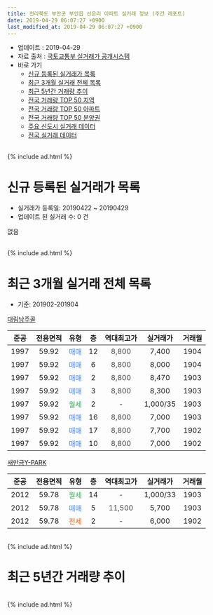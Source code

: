 ```yaml
---
title: 전라북도 부안군 부안읍 선은리 아파트 실거래 정보 (주간 레포트)
date: 2019-04-29 06:07:27 +0900
last_modified_at: 2019-04-29 06:07:27 +0900
---
```


* 업데이트 : 2019-04-29
* 자료 출처 : [국토교통부 실거래가 공개시스템](http://rt.molit.go.kr)
* 바로 가기
    * [신규 등록된 실거래가 목록](#신규-등록된-실거래가-목록)
    * [최근 3개월 실거래 전체 목록](#최근-3개월-실거래-전체-목록)
    * [최근 5년간 거래량 추이](#최근-5년간-거래량-추이)
    * [전국 거래량 TOP 50 지역](https://inasie.github.io/apt-trade-info/최근-3개월-전국에서-가장-거래가-많이-발생한-지역)
    * [전국 거래량 TOP 50 아파트](https://inasie.github.io/apt-trade-info/최근-3개월-전국에서-가장-거래가-많이-발생한-아파트)
    * [전국 거래량 TOP 50 분양권](https://inasie.github.io/apt-trade-info/최근-3개월-전국에서-가장-거래가-많이-발생한-분양권)
    * [주요 신도시 실거래 데이터](https://inasie.github.io/apt-trade-info/주요-신도시)
    * [전국 실거래 데이터](https://inasie.github.io/apt-trade-info/전국)
<br>
{% include ad.html %}
<br>

# 신규 등록된 실거래가 목록
* 실거래가 등록일: 20190422 ~ 20190429
* 업데이트 된 실거래 수: 0 건

없음

<br>
{% include ad.html %}
<br>

# 최근 3개월 실거래 전체 목록
* 기준: 201902-201904


[대림낭주골](https://search.naver.com/search.naver?query=%EC%A0%84%EB%9D%BC%EB%B6%81%EB%8F%84+%EB%B6%80%EC%95%88%EA%B5%B0+%EB%B6%80%EC%95%88%EC%9D%8D+%EC%84%A0%EC%9D%80%EB%A6%AC+%EB%8C%80%EB%A6%BC%EB%82%AD%EC%A3%BC%EA%B3%A8)

|준공|전용면적|유형|층|역대최고가|실거래가|거래월|
|:---:|:---:|:---:|:---:|:---:|:---:|:---:|
|1997|59.92|<span style="color:#4285f3">매매</span>|12|<span style="color:#444444">8,800</span>|7,400|1904|
|1997|59.92|<span style="color:#4285f3">매매</span>|6|<span style="color:#444444">8,800</span>|8,000|1904|
|1997|59.92|<span style="color:#4285f3">매매</span>|2|<span style="color:#444444">8,800</span>|8,470|1903|
|1997|59.92|<span style="color:#4285f3">매매</span>|3|<span style="color:#444444">8,800</span>|8,300|1903|
|1997|59.92|<span style="color:#34a853">월세</span>|2|<span style="color:#444444">-</span>|1,000/35|1903|
|1997|59.92|<span style="color:#4285f3">매매</span>|16|<span style="color:#444444">8,800</span>|7,000|1903|
|1997|59.92|<span style="color:#4285f3">매매</span>|17|<span style="color:#444444">8,800</span>|7,700|1902|
|1997|59.92|<span style="color:#4285f3">매매</span>|10|<span style="color:#444444">8,800</span>|7,000|1902|

[새만금Y-PARK](https://search.naver.com/search.naver?query=%EC%A0%84%EB%9D%BC%EB%B6%81%EB%8F%84+%EB%B6%80%EC%95%88%EA%B5%B0+%EB%B6%80%EC%95%88%EC%9D%8D+%EC%84%A0%EC%9D%80%EB%A6%AC+%EC%83%88%EB%A7%8C%EA%B8%88Y-PARK)

|준공|전용면적|유형|층|역대최고가|실거래가|거래월|
|:---:|:---:|:---:|:---:|:---:|:---:|:---:|
|2012|59.78|<span style="color:#34a853">월세</span>|14|<span style="color:#444444">-</span>|1,000/33|1903|
|2012|59.78|<span style="color:#4285f3">매매</span>|5|<span style="color:#444444">11,500</span>|5,700|1903|
|2012|59.78|<span style="color:#ff5a00">전세</span>|2|<span style="color:#444444">-</span>|6,000|1902|


<br>
{% include ad.html %}
<br>

# 최근 5년간 거래량 추이


<div style="width:100%;">
    <canvas id="deal_progress" height="200"></canvas>
</div>

<script>
new Chart(document.getElementById("deal_progress"), {
    type: 'line',
    data: {
        labels: ['201404','201405','201406','201407','201408','201409','201410','201411','201412','201501','201502','201503','201504','201505','201506','201507','201508','201509','201510','201511','201512','201601','201602','201603','201604','201605','201606','201607','201608','201609','201610','201611','201612','201701','201702','201703','201704','201705','201706','201707','201708','201709','201710','201711','201712','201801','201802','201803','201804','201805','201806','201807','201808','201809','201810','201811','201812','201901','201902','201903','201904'],
        datasets: [{
            label: '매매',
            pointRadius: 1,
            data: [3, 6, 3, 5, 4, 2, 4, 4, 4, 3, 2, 6, 4, 4, 5, 2, 4, 3, 4, 2, 1, 2, 3, 6, 4, 2, 2, 7, 3, 4, 2, 2, 5, 0, 1, 2, 4, 4, 1, 0, 0, 2, 0, 3, 0, 6, 4, 3, 3, 2, 1, 5, 2, 2, 3, 3, 3, 7, 2, 4, 2],
            borderColor: "rgba(255, 201, 14, 1)",
            backgroundColor: "rgba(255, 201, 14, 0.5)",
            fill: false,
            lineTension: 0
        },{
            label: '전월세',
            pointRadius: 1,
            data: [15, 4, 9, 9, 3, 6, 5, 4, 4, 2, 0, 3, 3, 2, 4, 7, 2, 9, 5, 7, 5, 5, 4, 9, 5, 4, 6, 5, 3, 3, 9, 3, 4, 2, 5, 2, 1, 1, 1, 7, 2, 3, 3, 2, 4, 3, 8, 5, 4, 4, 2, 5, 3, 0, 0, 2, 1, 1, 1, 2, 0],
            borderColor: "rgba(0, 141, 185, 1)",
            backgroundColor: "rgba(0, 141, 185, 0.5)",
            fill: false,
            lineTension: 0
        }
        ]
    },
    options: {
        responsive: true,
        title: {
            display: false
        },
        tooltips: {
            mode: 'index',
            intersect: false
        },
        hover: {
            mode: 'nearest',
            intersect: true
        },
        scales: {
            xAxes: [{
                display: true,
                scaleLabel: {
                    display: true,
                    labelString: '년/월'
                }
            }],
            yAxes: [{
                display: true,
                ticks: {
                    suggestedMin: 0,
                },
                scaleLabel: {
                    display: true,
                    labelString: '실거래 수'
                }
            }]
        }
    }
});

</script>


<br>
{% include ad.html %}
<br>


